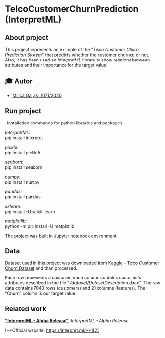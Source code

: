 # TelcoCustomerChurnPrediction (InterpretML)

## About project

This project represents an example of the "*Telco Customer Churn Prediction System*" that predicts whether the customer churned or not. Also, it has been used an *InterpretML* library to show relations between atributes and their importance for the target value.

## :mortar_board: Autor
- [Milica Galjak, 1071/2020](https://github.com/milicagaljak)

## Run project

-Installation commands for python libraries and packages:

*InterpretML:*<br />
pip install interpret<br />

*pickle:*<br />
pip install pickle5<br />

*seaborn:*<br />
pip install seaborn<br />

*numpy:*<br />
pip install numpy<br />

*pandas:*<br />
pip install pandas<br />

*sklearn:*<br />
pip install -U scikit-learn<br />

*matplotlib:*<br />
python -m pip install -U matplotlib<br />


The project was built in Jupyter notebook environment.


## Data
Dataset used in this project was downloaded from
[Kaggle - Telco Customer Churn Dataset](https://www.kaggle.com/datasets/blastchar/telco-customer-churn) and than processed.

Each row represents a customer, each column contains customer’s attributes described in the file *"./dataset/DatasetDescription.docx"*.
The raw data contains 7043 rows (customers) and 21 columns (features).
The “Churn” column is our target value.


## Related work
[**"InterpretML - Alpha Release"**][1], *InterpretML - Alpha Release*

[**Official website: https://interpret.ml/**][2]

[1]: https://github.com/interpretml/interpret

[2]: https://interpret.ml/

